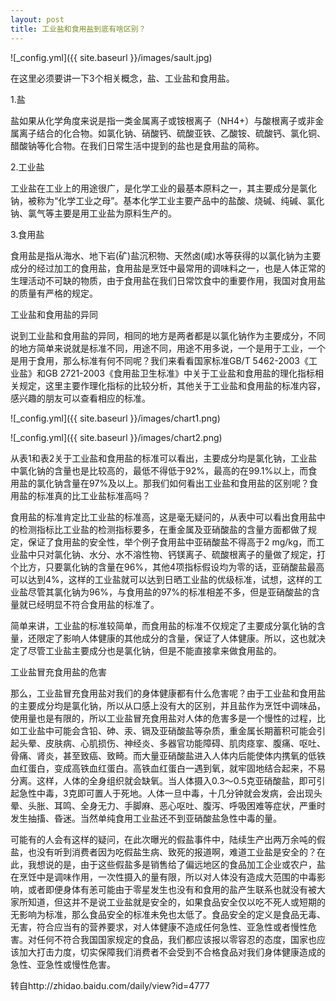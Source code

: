```yaml
---
layout: post
title: 工业盐和食用盐到底有啥区别？
---
```



![_config.yml]({{ site.baseurl }}/images/sault.jpg)

在这里必须要讲一下3个相关概念，盐、工业盐和食用盐。

1.盐

盐如果从化学角度来说是指一类金属离子或铵根离子（NH4+）与酸根离子或非金属离子结合的化合物。如氯化钠、硝酸钙、硫酸亚铁、乙酸铵、硫酸钙、氯化铜、醋酸钠等化合物。在我们日常生活中提到的盐也是食用盐的简称。

2.工业盐

工业盐在工业上的用途很广，是化学工业的最基本原料之一，其主要成分是氯化钠，被称为“化学工业之母”。基本化学工业主要产品中的盐酸、烧碱、纯碱、氯化钠、氯气等主要是用工业盐为原料生产的。

3.食用盐

食用盐是指从海水、地下岩(矿)盐沉积物、天然卤(咸)水等获得的以氯化钠为主要成分的经过加工的食用盐，食用盐是烹饪中最常用的调味料之一，也是人体正常的生理活动不可缺的物质，由于食用盐在我们日常饮食中的重要作用，我国对食用盐的质量有严格的规定。

工业盐和食用盐的异同

说到工业盐和食用盐的异同，相同的地方是两者都是以氯化钠作为主要成分，不同的地方简单来说就是标准不同，用途不同，用途不用多说，一个是用于工业，一个是用于食用，那么标准有何不同呢？我们来看看国家标准GB/T 5462-2003《工业盐》和GB 2721-2003《食用盐卫生标准》中关于工业盐和食用盐的理化指标相关规定，这里主要作理化指标的比较分析，其他关于工业盐和食用盐的标准内容，感兴趣的朋友可以查看相应的标准。

![_config.yml]({{ site.baseurl }}/images/chart1.png)

![_config.yml]({{ site.baseurl }}/images/chart2.png)

从表1和表2关于工业盐和食用盐的标准可以看出，主要成分均是氯化钠，工业盐中氯化钠的含量也是比较高的，最低不得低于92%，最高的在99.1%以上，而食用盐的氯化钠含量在97%及以上。那我们如何看出工业盐和食用盐的区别呢？食用盐的标准真的比工业盐标准高吗？

食用盐的标准肯定比工业盐的标准高，这是毫无疑问的，从表中可以看出食用盐中的检测指标比工业盐的检测指标要多，在重金属及亚硝酸盐的含量方面都做了规定，保证了食用盐的安全性，举个例子食用盐中亚硝酸盐不得高于2 mg/kg，而工业盐中只对氯化钠、水分、水不溶性物、钙镁离子、硫酸根离子的量做了规定，打个比方，只要氯化钠的含量在96%，其他4项指标假设均为零的话，亚硝酸盐最高可以达到4%，这样的工业盐就可以达到日晒工业盐的优级标准，试想，这样的工业盐尽管其氯化钠为96%，与食用盐的97%的标准相差不多，但是亚硝酸盐的含量就已经明显不符合食用盐的标准了。

简单来讲，工业盐的标准较简单，而食用盐的标准不仅规定了主要成分氯化钠的含量，还限定了影响人体健康的其他成分的含量，保证了人体健康。所以，这也就决定了尽管工业盐主要成分也是氯化钠，但是不能直接拿来做食用盐的。

工业盐冒充食用盐的危害

那么，工业盐冒充食用盐对我们的身体健康都有什么危害呢？由于工业盐和食用盐的主要成分均是氯化钠，所以从口感上没有大的区别，并且盐作为烹饪中调味品，使用量也是有限的，所以工业盐冒充食用盐对人体的危害多是一个慢性的过程，比如工业盐中可能会含铅、砷、汞、镉及亚硝酸盐等杂质，重金属长期蓄积可能会引起头晕、皮肤病、心肌损伤、神经炎、多器官功能障碍、肌肉痉挛、腹痛、呕吐、骨痛、肾炎，甚至致癌、致畸。而大量亚硝酸盐进入人体内后能使体内携氧的低铁血红蛋白，变成高铁血红蛋白。高铁血红蛋白一遇到氧，就牢固地结合起来，不易分离。这样，人体的全身组织就会缺氧。当人体摄入0.3～0.5克亚硝酸盐，即可引起急性中毒，3克即可置人于死地。人体一旦中毒，十几分钟就会发病，会出现头晕、头胀、耳鸣、全身无力、手脚麻、恶心呕吐、腹泻、呼吸困难等症状，严重时发生抽搐、昏迷。当然单纯食用工业盐还不到亚硝酸盐急性中毒的量。

可能有的人会有这样的疑问，在此次曝光的假盐事件中，陆续生产出两万余吨的假盐，也没有听到消费者因为吃假盐生病、致死的报道啊，难道工业盐是安全的？在此，我想说的是，由于这些假盐多是销售给了偏远地区的食品加工企业或农户，盐在烹饪中是调味作用，一次性摄入的量有限，所以对人体没有造成大范围的中毒影响，或者即便身体有恙可能由于零星发生也没有和食用的盐产生联系也就没有被大家所知道，但这并不是说工业盐就是安全的，如果食品安全仅以吃不死人或短期的无影响为标准，那么食品安全的标准未免也太低了。食品安全的定义是食品无毒、无害，符合应当有的营养要求，对人体健康不造成任何急性、亚急性或者慢性危害。对任何不符合我国国家规定的食品，我们都应该报以零容忍的态度，国家也应该加大打击力度，切实保障我们消费者不会受到不合格食品对我们身体健康造成的急性、亚急性或慢性危害。

转自http://zhidao.baidu.com/daily/view?id=4777